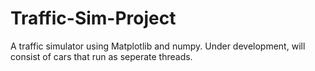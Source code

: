 # Traffic-Sim-Project
A traffic simulator using Matplotlib and numpy. Under development, will consist of cars that run as seperate threads.
